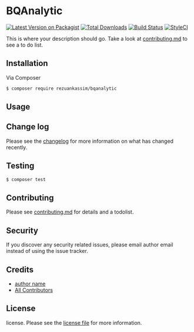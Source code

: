 # BQAnalytic

[![Latest Version on Packagist][ico-version]][link-packagist]
[![Total Downloads][ico-downloads]][link-downloads]
[![Build Status][ico-travis]][link-travis]
[![StyleCI][ico-styleci]][link-styleci]

This is where your description should go. Take a look at [contributing.md](contributing.md) to see a to do list.

## Installation

Via Composer

``` bash
$ composer require rezuankassim/bqanalytic
```

## Usage

## Change log

Please see the [changelog](changelog.md) for more information on what has changed recently.

## Testing

``` bash
$ composer test
```

## Contributing

Please see [contributing.md](contributing.md) for details and a todolist.

## Security

If you discover any security related issues, please email author email instead of using the issue tracker.

## Credits

- [author name][link-author]
- [All Contributors][link-contributors]

## License

license. Please see the [license file](license.md) for more information.

[ico-version]: https://img.shields.io/packagist/v/rezuankassim/bqanalytic.svg?style=flat-square
[ico-downloads]: https://img.shields.io/packagist/dt/rezuankassim/bqanalytic.svg?style=flat-square
[ico-travis]: https://img.shields.io/travis/rezuankassim/bqanalytic/master.svg?style=flat-square
[ico-styleci]: https://styleci.io/repos/12345678/shield

[link-packagist]: https://packagist.org/packages/rezuankassim/bqanalytic
[link-downloads]: https://packagist.org/packages/rezuankassim/bqanalytic
[link-travis]: https://travis-ci.org/rezuankassim/bqanalytic
[link-styleci]: https://styleci.io/repos/12345678
[link-author]: https://github.com/rezuankassim
[link-contributors]: ../../contributors
